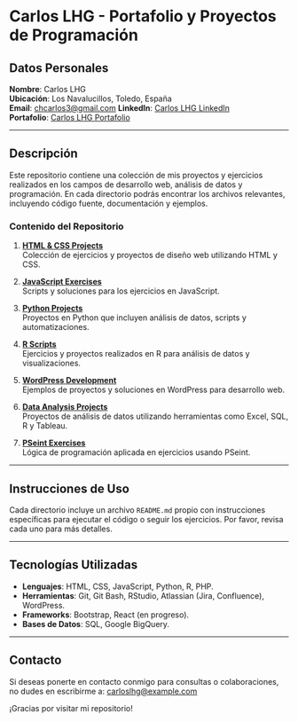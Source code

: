 # Carlos LHG - Portafolio y Proyectos de Programación

## Datos Personales

**Nombre**: Carlos LHG  
**Ubicación**: Los Navalucillos, Toledo, España  
**Email**: chcarlos3@gmail.com
**LinkedIn**: [Carlos LHG LinkedIn](https://www.linkedin.com/in/carloslhg)  
**Portafolio**: [Carlos LHG Portafolio](https://github.com/carloslhg/repo/cv/)

---

## Descripción

Este repositorio contiene una colección de mis proyectos y ejercicios realizados en los campos de desarrollo web, análisis de datos y programación. En cada directorio podrás encontrar los archivos relevantes, incluyendo código fuente, documentación y ejemplos.

### Contenido del Repositorio

1. **[HTML & CSS Projects](./html-css-projects/)**  
   Colección de ejercicios y proyectos de diseño web utilizando HTML y CSS.

2. **[JavaScript Exercises](./javascript-exercises/)**  
   Scripts y soluciones para los ejercicios en JavaScript.

3. **[Python Projects](./python-projects/)**  
   Proyectos en Python que incluyen análisis de datos, scripts y automatizaciones.

4. **[R Scripts](./r-scripts/)**  
   Ejercicios y proyectos realizados en R para análisis de datos y visualizaciones.

5. **[WordPress Development](./wordpress-development/)**  
   Ejemplos de proyectos y soluciones en WordPress para desarrollo web.

6. **[Data Analysis Projects](./data-analysis-projects/)**  
   Proyectos de análisis de datos utilizando herramientas como Excel, SQL, R y Tableau.

7. **[PSeint Exercises](./pseint-exercises/)**  
   Lógica de programación aplicada en ejercicios usando PSeint.

---

## Instrucciones de Uso

Cada directorio incluye un archivo `README.md` propio con instrucciones específicas para ejecutar el código o seguir los ejercicios. Por favor, revisa cada uno para más detalles.

---

## Tecnologías Utilizadas

- **Lenguajes**: HTML, CSS, JavaScript, Python, R, PHP.
- **Herramientas**: Git, Git Bash, RStudio, Atlassian (Jira, Confluence), WordPress.
- **Frameworks**: Bootstrap, React (en progreso).
- **Bases de Datos**: SQL, Google BigQuery.

---

## Contacto

Si deseas ponerte en contacto conmigo para consultas o colaboraciones, no dudes en escribirme a: carloslhg@example.com

¡Gracias por visitar mi repositorio!
